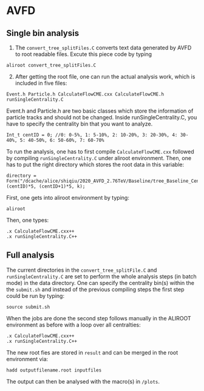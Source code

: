 # AVFD

## Single bin analysis
1. The ```convert_tree_splitFiles.C``` converts text data generated by AVFD to root readable files. Excute this piece code by typing
```
aliroot convert_tree_splitFiles.C
```
2. After getting the root file, one can run the actual analysis work, which is included in five files:
```
Event.h Particle.h CalculateFlowCME.cxx CalculateFlowCME.h runSingleCentrality.C
```
Event.h and Particle.h are two basic classes which store the information of particle tracks and should not be changed.
Inside runSingleCentrality.C, you have to specify the centrality bin that you want to analyze. 
```
Int_t centID = 0; //0: 0-5%, 1: 5-10%, 2: 10-20%, 3: 20-30%, 4: 30-40%, 5: 40-50%, 6: 50-60%, 7: 60-70%
```
To run the analysis, one has to first compile ```CalculateFlowCME.cxx``` followed by compiling ```runSingleCentrality.C``` under aliroot environment. 
Then, one has to put the right directory which stores the root data in this variable:
```
directory = Form("/dcache/alice/shiqiu/2020_AVFD_2.76TeV/Baseline/tree_Baseline_Cent%d_%d_%d.root", (centID)*5, (centID+1)*5, k);
```
First, one gets into aliroot environment by typing:
```
aliroot
```
Then, one types:
```
.x CalculateFlowCME.cxx++
.x runSingleCentrality.C++
```

## Full analysis
The current directories in the ```convert_tree_splitFile.C``` and ```runSingleCentrality.C``` are set to perform the whole analysis steps (in batch mode) in the data directory.
One can specify the centrality bin(s) within the the ```submit.sh``` and instead of the previous compiling steps the first step could be run by typing:
```
source submit.sh
```
When the jobs are done the second step follows manually in the ALIROOT environment as before with a loop over all centralties: 
```
.x CalculateFlowCME.cxx++
.x runSingleCentrality.C++
```
The new root fies are stored in ```result``` and can be merged in the root environment via:
```
hadd outputfilename.root inputfiles
```
The output can then be analysed with the macro(s) in ```/plots```.

